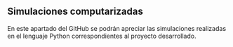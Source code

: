 ## Simulaciones computarizadas
En este apartado del GitHub se podrán apreciar las simulaciones realizadas en el lenguaje Python correspondientes al proyecto desarrollado.
